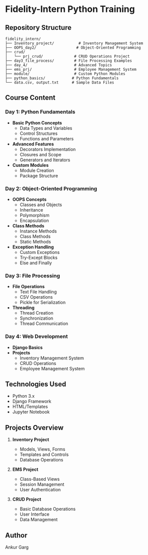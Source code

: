 # Fidelity-Intern Python Training

## Repository Structure

```
fidelity_intern/
├── Inventory_project/           # Inventory Management System
├── OOPS_day2/                  # Object-Oriented Programming
├── crud/
│   └── prj_crud/              # CRUD Operations Project
├── day3_file_process/         # File Processing Examples
├── day_4/                     # Advanced Topics
├── ems_prj/                   # Employee Management System
├── module/                    # Custom Python Modules
├── python_basics/            # Python Fundamentals
└── data.csv, output.txt      # Sample Data Files
```

## Course Content

### Day 1: Python Fundamentals

- **Basic Python Concepts**
  - Data Types and Variables
  - Control Structures
  - Functions and Parameters
- **Advanced Features**
  - Decorators Implementation
  - Closures and Scope
  - Generators and Iterators
- **Custom Modules**
  - Module Creation
  - Package Structure

### Day 2: Object-Oriented Programming

- **OOPS Concepts**
  - Classes and Objects
  - Inheritance
  - Polymorphism
  - Encapsulation
- **Class Methods**
  - Instance Methods
  - Class Methods
  - Static Methods
- **Exception Handling**
  - Custom Exceptions
  - Try-Except Blocks
  - Else and Finally

### Day 3: File Processing

- **File Operations**
  - Text File Handling
  - CSV Operations
  - Pickle for Serialization
- **Threading**
  - Thread Creation
  - Synchronization
  - Thread Communication

### Day 4: Web Development

- **Django Basics**
- **Projects**
  - Inventory Management System
  - CRUD Operations
  - Employee Management System

## Technologies Used

- Python 3.x
- Django Framework
- HTML/Templates
- Jupyter Notebook

## Projects Overview

1. **Inventory Project**

   - Models, Views, Forms
   - Templates and Controls
   - Database Operations

2. **EMS Project**

   - Class-Based Views
   - Session Management
   - User Authentication

3. **CRUD Project**
   - Basic Database Operations
   - User Interface
   - Data Management



## Author

Ankur Garg


